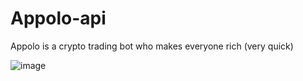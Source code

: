 # Appolo-api

Appolo is a crypto trading bot who makes everyone rich (very quick)

![image](https://user-images.githubusercontent.com/20693404/180626544-be14fbf5-b91d-4e7a-949f-d7c28870e49a.png)


